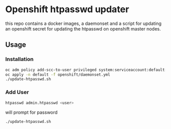 # Openshift htpasswd updater

this repo contains a docker images, a daemonset and a script for updating an
openshift secret for updating the htpasswd on openshift master nodes.

## Usage

### Installation

```bash
oc adm policy add-scc-to-user privileged system:serviceaccount:default:htpasswd-updater --as system:admin
oc apply -n default -f openshift/daemonset.yml
./update-htpasswd.sh
```

### Add User

```bash
htpasswd admin.htpasswd <user>
```
will prompt for password
```bash
./update-htpasswd.sh
```
